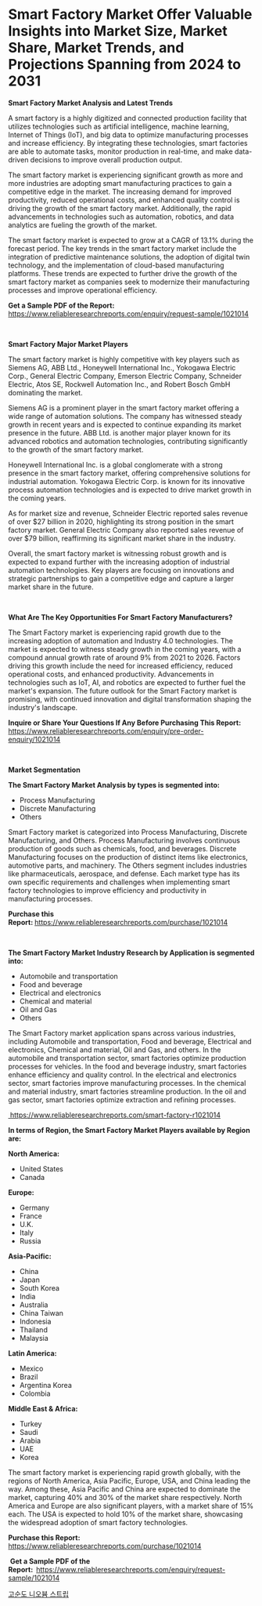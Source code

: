 <p><h1>Smart Factory Market Offer Valuable Insights into Market Size, Market Share, Market Trends, and Projections Spanning from 2024 to 2031</h1></p><p><strong>Smart Factory Market Analysis and Latest Trends</strong></p>
<p><p>A smart factory is a highly digitized and connected production facility that utilizes technologies such as artificial intelligence, machine learning, Internet of Things (IoT), and big data to optimize manufacturing processes and increase efficiency. By integrating these technologies, smart factories are able to automate tasks, monitor production in real-time, and make data-driven decisions to improve overall production output.</p><p>The smart factory market is experiencing significant growth as more and more industries are adopting smart manufacturing practices to gain a competitive edge in the market. The increasing demand for improved productivity, reduced operational costs, and enhanced quality control is driving the growth of the smart factory market. Additionally, the rapid advancements in technologies such as automation, robotics, and data analytics are fueling the growth of the market.</p><p>The smart factory market is expected to grow at a CAGR of 13.1% during the forecast period. The key trends in the smart factory market include the integration of predictive maintenance solutions, the adoption of digital twin technology, and the implementation of cloud-based manufacturing platforms. These trends are expected to further drive the growth of the smart factory market as companies seek to modernize their manufacturing processes and improve operational efficiency.</p></p>
<p><strong>Get a Sample PDF of the Report:&nbsp;</strong> <a href="https://www.reliableresearchreports.com/enquiry/request-sample/1021014">https://www.reliableresearchreports.com/enquiry/request-sample/1021014</a></p>
<p>&nbsp;</p>
<p><strong>Smart Factory Major Market Players</strong></p>
<p><p>The smart factory market is highly competitive with key players such as Siemens AG, ABB Ltd., Honeywell International Inc., Yokogawa Electric Corp., General Electric Company, Emerson Electric Company, Schneider Electric, Atos SE, Rockwell Automation Inc., and Robert Bosch GmbH dominating the market.</p><p>Siemens AG is a prominent player in the smart factory market offering a wide range of automation solutions. The company has witnessed steady growth in recent years and is expected to continue expanding its market presence in the future. ABB Ltd. is another major player known for its advanced robotics and automation technologies, contributing significantly to the growth of the smart factory market.</p><p>Honeywell International Inc. is a global conglomerate with a strong presence in the smart factory market, offering comprehensive solutions for industrial automation. Yokogawa Electric Corp. is known for its innovative process automation technologies and is expected to drive market growth in the coming years.</p><p>As for market size and revenue, Schneider Electric reported sales revenue of over $27 billion in 2020, highlighting its strong position in the smart factory market. General Electric Company also reported sales revenue of over $79 billion, reaffirming its significant market share in the industry.</p><p>Overall, the smart factory market is witnessing robust growth and is expected to expand further with the increasing adoption of industrial automation technologies. Key players are focusing on innovations and strategic partnerships to gain a competitive edge and capture a larger market share in the future.</p></p>
<p>&nbsp;</p>
<p><strong>What Are The Key Opportunities For Smart Factory Manufacturers?</strong></p>
<p><p>The Smart Factory market is experiencing rapid growth due to the increasing adoption of automation and Industry 4.0 technologies. The market is expected to witness steady growth in the coming years, with a compound annual growth rate of around 9% from 2021 to 2026. Factors driving this growth include the need for increased efficiency, reduced operational costs, and enhanced productivity. Advancements in technologies such as IoT, AI, and robotics are expected to further fuel the market's expansion. The future outlook for the Smart Factory market is promising, with continued innovation and digital transformation shaping the industry's landscape.</p></p>
<p><strong>Inquire or Share Your Questions If Any Before Purchasing This Report:</strong> <a href="https://www.reliableresearchreports.com/enquiry/pre-order-enquiry/1021014">https://www.reliableresearchreports.com/enquiry/pre-order-enquiry/1021014</a></p>
<p>&nbsp;</p>
<p><strong>Market Segmentation</strong></p>
<p><strong>The Smart Factory Market Analysis by types is segmented into:</strong></p>
<p><ul><li>Process Manufacturing</li><li>Discrete Manufacturing</li><li>Others</li></ul></p>
<p><p>Smart Factory market is categorized into Process Manufacturing, Discrete Manufacturing, and Others. Process Manufacturing involves continuous production of goods such as chemicals, food, and beverages. Discrete Manufacturing focuses on the production of distinct items like electronics, automotive parts, and machinery. The Others segment includes industries like pharmaceuticals, aerospace, and defense. Each market type has its own specific requirements and challenges when implementing smart factory technologies to improve efficiency and productivity in manufacturing processes.</p></p>
<p><strong>Purchase this Report:&nbsp;</strong><a href="https://www.reliableresearchreports.com/purchase/1021014">https://www.reliableresearchreports.com/purchase/1021014</a></p>
<p>&nbsp;</p>
<p><strong>The Smart Factory Market Industry Research by Application is segmented into:</strong></p>
<p><ul><li>Automobile and transportation</li><li>Food and beverage</li><li>Electrical and electronics</li><li>Chemical and material</li><li>Oil and Gas</li><li>Others</li></ul></p>
<p><p>The Smart Factory market application spans across various industries, including Automobile and transportation, Food and beverage, Electrical and electronics, Chemical and material, Oil and Gas, and others. In the automobile and transportation sector, smart factories optimize production processes for vehicles. In the food and beverage industry, smart factories enhance efficiency and quality control. In the electrical and electronics sector, smart factories improve manufacturing processes. In the chemical and material industry, smart factories streamline production. In the oil and gas sector, smart factories optimize extraction and refining processes.</p></p>
<p><a href="https://www.reliableresearchreports.com/smart-factory-r1021014">&nbsp;https://www.reliableresearchreports.com/smart-factory-r1021014</a></p>
<p><strong>In terms of Region, the Smart Factory Market Players available by Region are:</strong></p>
<p>
    <p> <strong> North America: </strong>
        <ul>
            <li>United States</li>
            <li>Canada</li>
        </ul>
        </p> 
    <p> <strong> Europe: </strong>
        <ul>
            <li>Germany</li>
            <li>France</li>
            <li>U.K.</li>
            <li>Italy</li>
            <li>Russia</li>
        </ul>
        </p> 
    <p> <strong> Asia-Pacific: </strong>
        <ul>
            <li>China</li>
            <li>Japan</li>
            <li>South Korea</li>
            <li>India</li>
            <li>Australia</li>
            <li>China Taiwan</li>
            <li>Indonesia</li>
            <li>Thailand</li>
            <li>Malaysia</li>
        </ul>
        </p> 
    <p> <strong> Latin America: </strong>
        <ul>
            <li>Mexico</li>
            <li>Brazil</li>
            <li>Argentina Korea</li>
            <li>Colombia</li>
        </ul>
        </p> 
    <p> <strong> Middle East & Africa: </strong>
        <ul>
            <li>Turkey</li>
            <li>Saudi</li>
            <li>Arabia</li>
            <li>UAE</li>
            <li>Korea</li>
        </ul>
    </p>
    </p>
<p><p>The smart factory market is experiencing rapid growth globally, with the regions of North America, Asia Pacific, Europe, USA, and China leading the way. Among these, Asia Pacific and China are expected to dominate the market, capturing 40% and 30% of the market share respectively. North America and Europe are also significant players, with a market share of 15% each. The USA is expected to hold 10% of the market share, showcasing the widespread adoption of smart factory technologies.</p></p>
<p><strong>Purchase this Report: </strong><a href="https://www.reliableresearchreports.com/purchase/1021014">https://www.reliableresearchreports.com/purchase/1021014</a></p>
<p>&nbsp;<strong>Get a Sample PDF of the Report:&nbsp;&nbsp;</strong><a href="https://www.reliableresearchreports.com/enquiry/request-sample/1021014">https://www.reliableresearchreports.com/enquiry/request-sample/1021014</a></p>
<p><strong></strong></p>
<p><p><a href="https://github.com/bvubpqd5241630/Market-Research-Report-List-2/blob/main/5569499166641.md">고순도 니오븀 스트립</a></p></p>